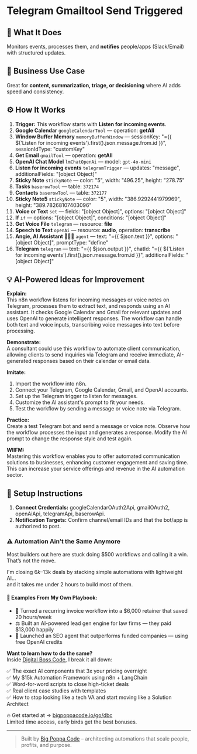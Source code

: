 # Telegram Gmailtool Send Triggered
## 🚀 What It Does
Monitors events, processes them, and **notifies** people/apps (Slack/Email) with structured updates.

## 💼 Business Use Case
Great for **content, summarization, triage, or decisioning** where AI adds speed and consistency.

## ⚙️ How It Works
1. **Trigger:** This workflow starts with **Listen for incoming events**.
2. **Google Calendar** `googleCalendarTool` — operation: **getAll**
3. **Window Buffer Memory** `memoryBufferWindow` — sessionKey: "={{ $('Listen for incoming events').first().json.message.from.id }}", sessionIdType: "customKey"
4. **Get Email** `gmailTool` — operation: **getAll**
5. **OpenAI Chat Model** `lmChatOpenAi` — model: `gpt-4o-mini`
6. **Listen for incoming events** `telegramTrigger` — updates: "message", additionalFields: "[object Object]"
7. **Sticky Note** `stickyNote` — color: "5", width: "496.25", height: "278.75"
8. **Tasks** `baserowTool` — table: `372174`
9. **Contacts** `baserowTool` — table: `372177`
10. **Sticky Note5** `stickyNote` — color: "5", width: "386.9292441979969", height: "389.78268107403096"
11. **Voice or Text** `set` — fields: "[object Object]", options: "[object Object]"
12. **If** `if` — options: "[object Object]", conditions: "[object Object]"
13. **Get Voice File** `telegram` — resource: **file**
14. **Speech to Text** `openAi` — resource: **audio**, operation: **transcribe**
15. **Angie, AI Assistant 👩🏻‍🏫** `agent` — text: "={{ $json.text }}", options: "[object Object]", promptType: "define"
16. **Telegram** `telegram` — text: "={{ $json.output }}", chatId: "={{ $('Listen for incoming events').first().json.message.from.id }}", additionalFields: "[object Object]"

## 💡 AI-Powered Ideas for Improvement
**Explain:**  
This n8n workflow listens for incoming messages or voice notes on Telegram, processes them to extract text, and responds using an AI assistant. It checks Google Calendar and Gmail for relevant updates and uses OpenAI to generate intelligent responses. The workflow can handle both text and voice inputs, transcribing voice messages into text before processing.

**Demonstrate:**  
A consultant could use this workflow to automate client communication, allowing clients to send inquiries via Telegram and receive immediate, AI-generated responses based on their calendar or email data.

**Imitate:**  
1. Import the workflow into n8n.
2. Connect your Telegram, Google Calendar, Gmail, and OpenAI accounts.
3. Set up the Telegram trigger to listen for messages.
4. Customize the AI assistant's prompt to fit your needs.
5. Test the workflow by sending a message or voice note via Telegram.

**Practice:**  
Create a test Telegram bot and send a message or voice note. Observe how the workflow processes the input and generates a response. Modify the AI prompt to change the response style and test again.

**WIIFM:**  
Mastering this workflow enables you to offer automated communication solutions to businesses, enhancing customer engagement and saving time. This can increase your service offerings and revenue in the AI automation sector.

## 🔧 Setup Instructions
1. **Connect Credentials:** googleCalendarOAuth2Api, gmailOAuth2, openAiApi, telegramApi, baserowApi.
2. **Notification Targets:** Confirm channel/email IDs and that the bot/app is authorized to post.

### ⚠️ Automation Ain’t the Same Anymore

Most builders out here are stuck doing $500 workflows and calling it a win.  
That’s not the move.  

I'm closing $6k–$13k deals by stacking simple automations with lightweight AI...  
and it takes me under 2 hours to build most of them.

#### 🧠 Examples From My Own Playbook:
- 🔁 Turned a recurring invoice workflow into a $6,000 retainer that saved 20 hours/week  
- ⚖️ Built an AI-powered lead gen engine for law firms — they paid $13,000 happily  
- 🚀 Launched an SEO agent that outperforms funded companies — using free OpenAI credits  

**Want to learn how to do the same?**  
Inside [Digital Boss Code](https://bigpoppacode.io/go/dbc), I break it all down:

✅ The exact AI components that 3x your pricing overnight  
✅ My $15k Automation Framework using n8n + LangChain  
✅ Word-for-word scripts to close high-ticket deals  
✅ Real client case studies with templates  
✅ How to stop looking like a tech VA and start moving like a Solution Architect  

🔥 Get started at → [bigpoppacode.io/go/dbc](https://bigpoppacode.io/go/dbc)  
Limited time access, early birds get the best bonuses.

---
> Built by [Big Poppa Code](https://bigpoppacode.io) – architecting automations that scale people, profits, and purpose.
